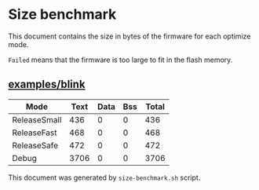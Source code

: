 # Size benchmark

This document contains the size in bytes of the firmware for each optimize mode.

`Failed` means that the firmware is too large to fit in the flash memory.

## [examples/blink](examples/blink)

| Mode | Text | Data | Bss | Total |
|--------|--------|--------|--------|--------|
| ReleaseSmall | 436 | 0 | 0 | 436 | 
| ReleaseFast | 468 | 0 | 0 | 468 | 
| ReleaseSafe | 472 | 0 | 0 | 472 | 
| Debug | 3706 | 0 | 0 | 3706 | 


This document was generated by `size-benchmark.sh` script.
